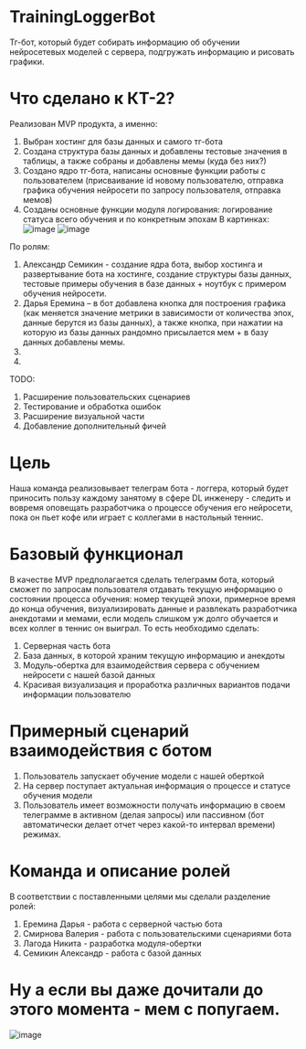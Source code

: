 # TrainingLoggerBot
Тг-бот, который будет собирать информацию об обучении нейросетевых моделей с сервера,  подгружать информацию и рисовать графики. 

# Что сделано к КТ-2?
Реализован MVP продукта,  а именно:
1) Выбран хостинг для базы данных и самого тг-бота
2) Создана структура базы данных и добавлены тестовые значения в таблицы, а также собраны и добавлены мемы (куда без них?)
3) Создано ядро тг-бота, написаны основные функции работы с пользователем (присваивание id новому пользователю, отправка графика обучения нейросети по запросу пользователя, отправка мемов)
4) Созданы основные функции модуля логирования: логирование статуса всего обучения и по конкретным эпохам
В картинках:
![image](https://github.com/DotOnionDM/TrainingLoggerBot/assets/145100837/87b3910a-faec-462b-a7c4-c6b420afbaa8)
![image](https://github.com/DotOnionDM/TrainingLoggerBot/assets/145100837/60384f41-9571-4128-a3be-49c036fabcee)

По ролям:
1) Александр Семикин - создание ядра бота, выбор хостинга и развертывание бота на хостинге, создание структуры базы данных, тестовые примеры обучения в базе данных + ноутбук с примером обучения нейросети.
2) Дарья Еремина – в бот добавлена кнопка для построения графика (как меняется значение метрики в зависимости от количества эпох, данные берутся из базы данных), а также кнопка, при нажатии на которую из базы данных рандомно присылается мем + в базу данных добавлены мемы.
3) 
4) 

TODO:
1) Расширение пользовательских сценариев
2) Тестирование и обработка ошибок
3) Расширение визуальной части
4) Добавление дополнительный фичей

# Цель
Наша команда реализовывает телеграм бота - логгера, который будет приносить пользу каждому занятому в сфере DL инженеру - следить и вовремя оповещать разработчика о процессе обучения его нейросети, пока он пьет кофе или играет с коллегами в настольный теннис. 

# Базовый функционал
В качестве MVP предполагается сделать телеграмм бота, который сможет по запросам пользователя отдавать текущую информацию о состоянии процесса обучения: номер текущей эпохи, примерное время до конца обучения, визуализировать данные и развлекать разработчика анекдотами и мемами, если модель слишком уж долго обучается и всех коллег в теннис он выиграл. То есть необходимо сделать:
1) Серверная часть бота
2) База данных, в которой храним текущую информацию и анекдоты
3) Модуль-обертка для взаимодействия сервера с обучением нейросети с нашей базой данных
4) Красивая визуализация и проработка различных вариантов подачи информации пользователю

# Примерный сценарий взаимодействия с ботом
1) Пользователь запускает обучение модели с нашей оберткой
2) На сервер поступает актуальная информация о процессе и статусе обучения модели
3) Пользователь имеет возможности получать информацию в своем телеграмме в активном (делая запросы) или пассивном (бот автоматически делает отчет через какой-то интервал времени) режимах.

# Команда и описание ролей
В соответствии с поставленными целями мы сделали разделение ролей:
1) Еремина Дарья - работа с серверной частью бота
2) Смирнова Валерия - работа с пользовательскими сценариями бота
3) Лагода Никита - разработка модуля-обертки
4) Семикин Александр - работа с базой данных

# Ну а если вы даже дочитали до этого момента - мем с попугаем.
![image](https://github.com/DotOnionDM/TrainingLoggerBot/assets/145100837/2e351f14-f814-44a8-a7f0-1940ffd30aef)
